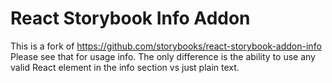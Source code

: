 # React Storybook Info Addon

This is a fork of https://github.com/storybooks/react-storybook-addon-info Please see that for usage info. The only difference is the ability to use any valid React element in the info section vs just plain text.

